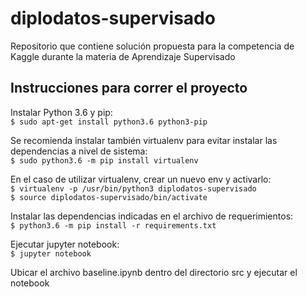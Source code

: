 # diplodatos-supervisado
Repositorio que contiene solución propuesta para la competencia de Kaggle durante la materia de Aprendizaje Supervisado

## Instrucciones para correr el proyecto
Instalar Python 3.6 y pip:<br/>
`$ sudo apt-get install python3.6 python3-pip`


Se recomienda instalar también virtualenv para evitar instalar las dependencias a nivel de sistema:<br/>
`$ sudo python3.6 -m pip install virtualenv`

En el caso de utilizar virtualenv, crear un nuevo env y activarlo:<br/>
`$ virtualenv -p /usr/bin/python3 diplodatos-supervisado`<br/>
`$ source diplodatos-supervisado/bin/activate`

Instalar las dependencias indicadas en el archivo de requerimientos:<br/>
`$ python3.6 -m pip install -r requirements.txt`

Ejecutar jupyter notebook:<br/>
`$ jupyter notebook`

Ubicar el archivo baseline.ipynb dentro del directorio src y ejecutar el notebook
